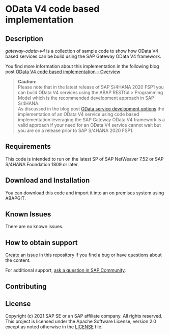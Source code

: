 # OData V4 code based implementation

## Description
*gateway-odata-v4* is a collection of sample code to show how OData V4 based services can be build using the SAP Gateway OData V4 framework.  

You find more information about this implementation in the following blog post [OData V4 code based implementation – Overview](https://blogs.sap.com/2017/12/12/odata-v4-code-based-implementation-overview/)

> **Caution:**  
> Please note that in the latest release of SAP S/4HANA 2020 FSP1 you can build OData V4 services using the ABAP RESTful > Programming Model which is the recommended development approach in SAP S/4HANA.  
> As discussed in the blog post [OData service development options](https://blogs.sap.com/2017/12/12/odata-service-development-options/) the implementation of an OData V4 service using code based implementation leveraging the SAP Gateway OData V4 framework is a valid approach if your need for an OData V4 service cannot wait but you are on a release prior to SAP S/4HANA 2020 FSP1.

## Requirements

This code is intended to run on the latest SP of SAP NetWeaver 7.52 or SAP S/4HANA Foundation 1809 or later.

## Download and Installation

You can download this code and import it into an on premises system using ABAPGIT.

## Known Issues

There are no known issues.

## How to obtain support

[Create an issue](https://github.com/SAP-samples/<repository-name>/issues) in this repository if you find a bug or have questions about the content.
 
For additional support, [ask a question in SAP Community](https://answers.sap.com/questions/ask.html).

## Contributing

## License
Copyright (c) 2021 SAP SE or an SAP affiliate company. All rights reserved. This project is licensed under the Apache Software License, version 2.0 except as noted otherwise in the [LICENSE](LICENSES/Apache-2.0.txt) file.
